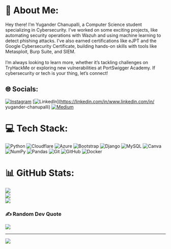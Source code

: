 # 💫 About Me:
Hey there! I’m Yugander Chanupalli, a Computer Science student specializing in Cybersecurity. I’ve worked on some exciting projects, like automating security operations with Wazuh and using machine learning to detect phishing attacks. I’ve also earned certifications like eJPT and the Google Cybersecurity Certificate, building hands-on skills with tools like Metasploit, Burp Suite, and SIEM.<br><br>I’m always looking to learn more, whether it’s tackling challenges on TryHackMe or exploring new vulnerabilities at PortSwigger Academy. If cybersecurity or tech is your thing, let’s connect!


## 🌐 Socials:
[![Instagram](https://img.shields.io/badge/Instagram-%23E4405F.svg?logo=Instagram&logoColor=white)](https://instagram.com/https://www.instagram.com/vatican_cameos___/) [![LinkedIn](https://img.shields.io/badge/LinkedIn-%230077B5.svg?logo=linkedin&logoColor=white)](https://linkedin.com/in/www.linkedin.com/in/ yugander-chanupalli) [![Medium](https://img.shields.io/badge/Medium-12100E?logo=medium&logoColor=white)](https://medium.com/@https://medium.com/@YuganderChanu) 

# 💻 Tech Stack:
![Python](https://img.shields.io/badge/python-3670A0?style=for-the-badge&logo=python&logoColor=ffdd54) ![Cloudflare](https://img.shields.io/badge/Cloudflare-F38020?style=for-the-badge&logo=Cloudflare&logoColor=white) ![Azure](https://img.shields.io/badge/azure-%230072C6.svg?style=for-the-badge&logo=microsoftazure&logoColor=white) ![Bootstrap](https://img.shields.io/badge/bootstrap-%238511FA.svg?style=for-the-badge&logo=bootstrap&logoColor=white) ![Django](https://img.shields.io/badge/django-%23092E20.svg?style=for-the-badge&logo=django&logoColor=white) ![MySQL](https://img.shields.io/badge/mysql-4479A1.svg?style=for-the-badge&logo=mysql&logoColor=white) ![Canva](https://img.shields.io/badge/Canva-%2300C4CC.svg?style=for-the-badge&logo=Canva&logoColor=white) ![NumPy](https://img.shields.io/badge/numpy-%23013243.svg?style=for-the-badge&logo=numpy&logoColor=white) ![Pandas](https://img.shields.io/badge/pandas-%23150458.svg?style=for-the-badge&logo=pandas&logoColor=white) ![Git](https://img.shields.io/badge/git-%23F05033.svg?style=for-the-badge&logo=git&logoColor=white) ![GitHub](https://img.shields.io/badge/github-%23121011.svg?style=for-the-badge&logo=github&logoColor=white) ![Docker](https://img.shields.io/badge/docker-%230db7ed.svg?style=for-the-badge&logo=docker&logoColor=white)
# 📊 GitHub Stats:
![](https://github-readme-stats.vercel.app/api?username=Yugander-Chanupalli&theme=dark&hide_border=false&include_all_commits=true&count_private=true)<br/>
![](https://github-readme-streak-stats.herokuapp.com/?user=Yugander-Chanupalli&theme=dark&hide_border=false)<br/>
![](https://github-readme-stats.vercel.app/api/top-langs/?username=Yugander-Chanupalli&theme=dark&hide_border=false&include_all_commits=true&count_private=true&layout=compact)

### ✍️ Random Dev Quote
![](https://quotes-github-readme.vercel.app/api?type=horizontal&theme=radical)

---
[![](https://visitcount.itsvg.in/api?id=Yugander-Chanupalli&icon=0&color=0)](https://visitcount.itsvg.in)

<!-- Proudly created with GPRM ( https://gprm.itsvg.in ) -->
